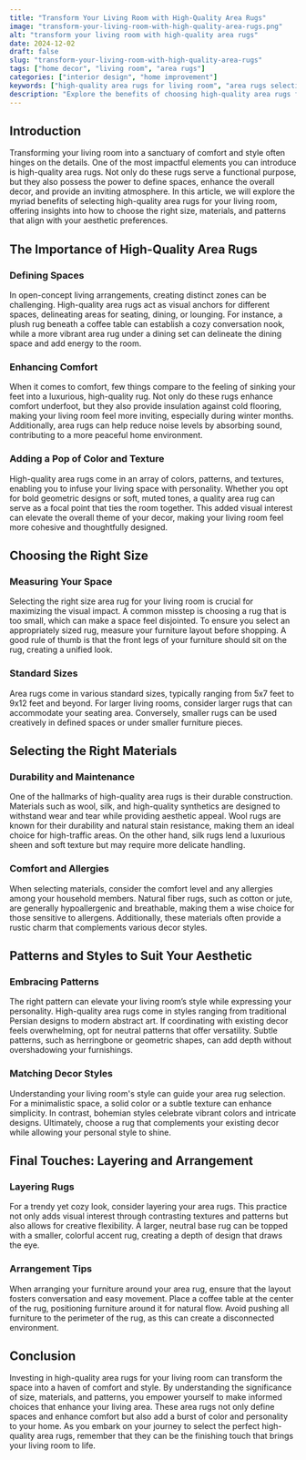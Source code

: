 ```yaml
---
title: "Transform Your Living Room with High-Quality Area Rugs"
image: "transform-your-living-room-with-high-quality-area-rugs.png"
alt: "transform your living room with high-quality area rugs"
date: 2024-12-02
draft: false
slug: "transform-your-living-room-with-high-quality-area-rugs"
tags: ["home decor", "living room", "area rugs"]
categories: ["interior design", "home improvement"]
keywords: ["high-quality area rugs for living room", "area rugs selection", "living room decor"]
description: "Explore the benefits of choosing high-quality area rugs for your living room, including tips on selecting the right size, materials, and patterns to suit your style. Learn how area rugs can define spaces, enhance comfort, and add a pop of color to your home."
---
```


## Introduction

Transforming your living room into a sanctuary of comfort and style often hinges on the details. One of the most impactful elements you can introduce is high-quality area rugs. Not only do these rugs serve a functional purpose, but they also possess the power to define spaces, enhance the overall decor, and provide an inviting atmosphere. In this article, we will explore the myriad benefits of selecting high-quality area rugs for your living room, offering insights into how to choose the right size, materials, and patterns that align with your aesthetic preferences.

## The Importance of High-Quality Area Rugs

### Defining Spaces

In open-concept living arrangements, creating distinct zones can be challenging. High-quality area rugs act as visual anchors for different spaces, delineating areas for seating, dining, or lounging. For instance, a plush rug beneath a coffee table can establish a cozy conversation nook, while a more vibrant area rug under a dining set can delineate the dining space and add energy to the room.

### Enhancing Comfort

When it comes to comfort, few things compare to the feeling of sinking your feet into a luxurious, high-quality rug. Not only do these rugs enhance comfort underfoot, but they also provide insulation against cold flooring, making your living room feel more inviting, especially during winter months. Additionally, area rugs can help reduce noise levels by absorbing sound, contributing to a more peaceful home environment.

### Adding a Pop of Color and Texture

High-quality area rugs come in an array of colors, patterns, and textures, enabling you to infuse your living space with personality. Whether you opt for bold geometric designs or soft, muted tones, a quality area rug can serve as a focal point that ties the room together. This added visual interest can elevate the overall theme of your decor, making your living room feel more cohesive and thoughtfully designed.

## Choosing the Right Size

### Measuring Your Space

Selecting the right size area rug for your living room is crucial for maximizing the visual impact. A common misstep is choosing a rug that is too small, which can make a space feel disjointed. To ensure you select an appropriately sized rug, measure your furniture layout before shopping. A good rule of thumb is that the front legs of your furniture should sit on the rug, creating a unified look. 

### Standard Sizes

Area rugs come in various standard sizes, typically ranging from 5x7 feet to 9x12 feet and beyond. For larger living rooms, consider larger rugs that can accommodate your seating area. Conversely, smaller rugs can be used creatively in defined spaces or under smaller furniture pieces. 

## Selecting the Right Materials

### Durability and Maintenance

One of the hallmarks of high-quality area rugs is their durable construction. Materials such as wool, silk, and high-quality synthetics are designed to withstand wear and tear while providing aesthetic appeal. Wool rugs are known for their durability and natural stain resistance, making them an ideal choice for high-traffic areas. On the other hand, silk rugs lend a luxurious sheen and soft texture but may require more delicate handling.

### Comfort and Allergies

When selecting materials, consider the comfort level and any allergies among your household members. Natural fiber rugs, such as cotton or jute, are generally hypoallergenic and breathable, making them a wise choice for those sensitive to allergens. Additionally, these materials often provide a rustic charm that complements various decor styles.

## Patterns and Styles to Suit Your Aesthetic

### Embracing Patterns

The right pattern can elevate your living room’s style while expressing your personality. High-quality area rugs come in styles ranging from traditional Persian designs to modern abstract art. If coordinating with existing decor feels overwhelming, opt for neutral patterns that offer versatility. Subtle patterns, such as herringbone or geometric shapes, can add depth without overshadowing your furnishings.

### Matching Decor Styles

Understanding your living room's style can guide your area rug selection. For a minimalistic space, a solid color or a subtle texture can enhance simplicity. In contrast, bohemian styles celebrate vibrant colors and intricate designs. Ultimately, choose a rug that complements your existing decor while allowing your personal style to shine.

## Final Touches: Layering and Arrangement

### Layering Rugs

For a trendy yet cozy look, consider layering your area rugs. This practice not only adds visual interest through contrasting textures and patterns but also allows for creative flexibility. A larger, neutral base rug can be topped with a smaller, colorful accent rug, creating a depth of design that draws the eye.

### Arrangement Tips

When arranging your furniture around your area rug, ensure that the layout fosters conversation and easy movement. Place a coffee table at the center of the rug, positioning furniture around it for natural flow. Avoid pushing all furniture to the perimeter of the rug, as this can create a disconnected environment.

## Conclusion

Investing in high-quality area rugs for your living room can transform the space into a haven of comfort and style. By understanding the significance of size, materials, and patterns, you empower yourself to make informed choices that enhance your living area. These area rugs not only define spaces and enhance comfort but also add a burst of color and personality to your home. As you embark on your journey to select the perfect high-quality area rugs, remember that they can be the finishing touch that brings your living room to life.